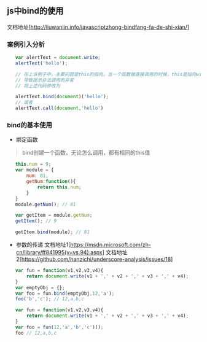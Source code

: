  ## js中bind的使用
文档地址[http://liuwanlin.info/javascriptzhong-bindfang-fa-de-shi-xian/]
 ### 案例引入分析
 ```js
 	var alertText = document.write;
 	alertText('hello');

 	// 在上诉例子中，主要问题是this的指向，当一个函数被直接调用的时候，this是指向window或者是undefined
 	// 导致提示非法调用的异常
 	// 将上述代码修改为

 	alertText.bind(document)('hello');
 	// 或者
 	alertText.call(document,'hello')
 ```

 ### bind的基本使用
 + 绑定函数
 > bind创建一个函数，无论怎么调用，都有相同的this值

 ```js
 	this.num = 9;
 	var module = {
 		num: 81,
 		getNum:function(){
 			return this.num;
 		}
 	}
 	module.getNum(); // 81

 	var getItem = module.getNum;
 	getItem(); // 9

 	getItem.bind(module); // 81
 ```


 + 参数的传递
 文档地址1[https://msdn.microsoft.com/zh-cn/library/ff841995(v=vs.94).aspx]
 文档地址2[https://github.com/hanzichi/underscore-analysis/issues/18]
 ```js
	var fun = function(v1,v2,v3,v4){
		return document.write(v1 + ',' + v2 + ',' + v3 + ',' + v4);
	}
	var emptyObj = {};
	var foo = fun.bind(emptyObj,12,'a');
	foo('b','c'); // 12,a,b,c

	var fun = function(v1,v2,v3,v4){
		return document.write(v1 + ',' + v2 + ',' + v3 + ',' + v4);
	}
	var foo = fun(12,'a','b','c')();
	foo // 12,a,b,c
 ```












